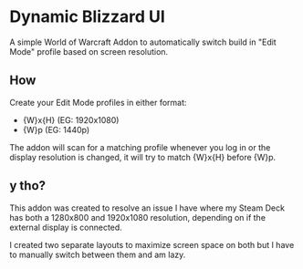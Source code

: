 # Dynamic Blizzard UI

A simple World of Warcraft Addon to automatically switch build in "Edit Mode" profile based on screen resolution.

## How

Create your Edit Mode profiles in either format:

- {W}x{H} (EG: 1920x1080)
- {W}p (EG: 1440p)

The addon will scan for a matching profile whenever you log in or the display resolution is changed, it will try to match {W}x{H} before {W}p.

## y tho?

This addon was created to resolve an issue I have where my Steam Deck has both a 1280x800 and 1920x1080 resolution, depending on if the external display is connected.

I created two separate layouts to maximize screen space on both but I have to manually switch between them and am lazy.